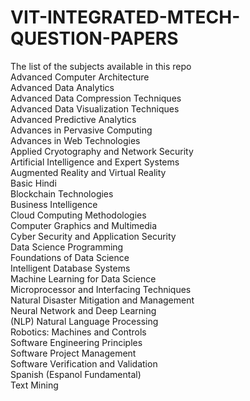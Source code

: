 # VIT-INTEGRATED-MTECH-QUESTION-PAPERS
The list of the subjects available in this repo  
Advanced Computer Architecture  
Advanced Data Analytics  
Advanced Data Compression Techniques  
Advanced Data Visualization Techniques  
Advanced Predictive Analytics  
Advances in Pervasive Computing    
Advances in Web Technologies  
Applied Cryotography and Network Security  
Artificial Intelligence and Expert Systems  
Augmented Reality and Virtual Reality  
Basic Hindi  
Blockchain Technologies  
Business Intelligence  
Cloud Computing Methodologies  
Computer Graphics and Multimedia  
Cyber Security and Application Security  
Data Science Programming  
Foundations of Data Science  
Intelligent Database Systems  
Machine Learning for Data Science  
Microprocessor and Interfacing Techniques  
Natural Disaster Mitigation and Management  
Neural Network and Deep Learning  
(NLP) Natural Language Processing   
Robotics: Machines and Controls  
Software Engineering Principles  
Software Project Management  
Software Verification and Validation  
Spanish (Espanol Fundamental)  
Text Mining
